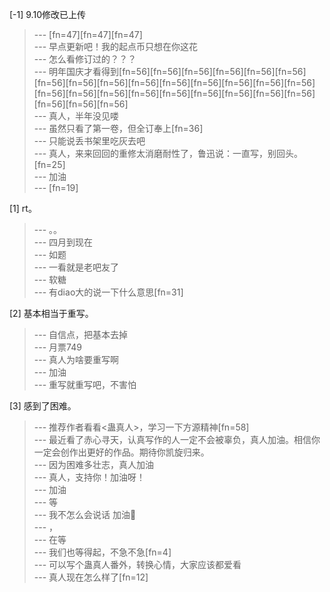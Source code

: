 
[-1] 9.10修改已上传
>--- [fn=47][fn=47][fn=47]<br>
>--- 早点更新吧！我的起点币只想在你这花<br>
>--- 怎么看修订过的？？？<br>
>--- 明年国庆才看得到[fn=56][fn=56][fn=56][fn=56][fn=56][fn=56][fn=56][fn=56][fn=56][fn=56][fn=56][fn=56][fn=56][fn=56][fn=56][fn=56][fn=56][fn=56][fn=56][fn=56][fn=56][fn=56][fn=56][fn=56][fn=56][fn=56][fn=56]<br>
>--- 真人，半年没见喽<br>
>--- 虽然只看了第一卷，但全订奉上[fn=36]<br>
>--- 只能说丢书架里吃灰去吧<br>
>--- 真人，来来回回的重修太消磨耐性了，鲁迅说：一直写，别回头。[fn=25]<br>
>--- 加油<br>
>--- [fn=19]<br>

[1] rt。
>--- 。。<br>
>--- 四月到现在<br>
>--- 如题<br>
>--- 一看就是老吧友了<br>
>--- 软糖<br>
>--- 有diao大的说一下什么意思[fn=31]<br>

[2] 基本相当于重写。
>--- 自信点，把基本去掉<br>
>--- 月票749<br>
>--- 真人为啥要重写啊<br>
>--- 加油<br>
>--- 重写就重写吧，不害怕<br>

[3] 感到了困难。
>--- 推荐作者看看<蛊真人>，学习一下方源精神[fn=58]<br>
>--- 最近看了赤心寻天，认真写作的人一定不会被辜负，真人加油。相信你一定会创作出更好的作品。期待你凯旋归来。<br>
>--- 因为困难多壮志，真人加油<br>
>--- 真人，支持你！加油呀！<br>
>--- 加油<br>
>--- 等<br>
>--- 我不怎么会说话  加油💪<br>
>--- ，<br>
>--- 在等<br>
>--- 我们也等得起，不急不急[fn=4]<br>
>--- 可以写个蛊真人番外，转换心情，大家应该都爱看<br>
>--- 真人现在怎么样了[fn=12]<br>
